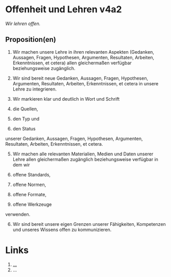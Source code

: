 <!---
   NAME - The NAME of this project is:
ethos

  FILE - The FILENAME of the current file is:
/v4a2.md

  CREATION - This project was CREATED on:
2017-01-28-16:15:00 UTC

  MODIFICATION - This project was last MODIFIED on:
2017-01-28-16:15:00 UTC

  VERSION - The current VERSION of this project is:
<git-commit-hash>-2017-01-28-16:15:00 UTC

  CREATOR(S) - This project was CREATED by:
Michael Czechowski, Martin Maga

  CONTACT - You can CONTACT the creator(s) or developer(s) of this project at:
E-Mail: mail@martinmaga.de

  COPYRIGHT - The COPYRIGHT holder of this project is:
COPYRIGHT (c) 2016 Martin Maga

  LICENSE - This project is LICENSED under the following license:
Martin Maga 2016 CC BY-SA 4.0 https://creativecommons.org

  SUBFILE – This is a SUBFILE! For more INFORMATION on this project go to:
/README.md
--->

# Offenheit und Lehren v4a2
*Wir lehren offen.*

## Proposition(en)
1. Wir machen unsere Lehre in ihren relevanten Aspekten (Gedanken, Aussagen, Fragen, Hypothesen, Argumenten, Resultaten, Arbeiten, Erkenntnissen, et cetera) allen gleichermaßen verfügbar beziehungsweise zugänglich.

2. Wir sind bereit neue Gedanken, Aussagen, Fragen, Hypothesen, Argumenten, Resultaten, Arbeiten, Erkenntnissen, et cetera in unsere Lehre zu integrieren.

3. Wir markieren klar und deutlich in Wort und Schrift

  1. die Quellen,

  2. den Typ und

  3. den Status

unserer Gedanken, Aussagen, Fragen, Hypothesen, Argumenten, Resultaten, Arbeiten, Erkenntnissen, et cetera.

5. Wir machen alle relevanten Materialien, Medien und Daten unserer Lehre allen gleichermaßen zugänglich beziehungsweise verfügbar in dem wir

  1. offene Standards,
  2. offene Normen,
  3. offene Formate,
  4. offene Werkzeuge

verwenden.

6. Wir sind bereit unsere eigen Grenzen unserer Fähigkeiten, Kompetenzen und unseres Wissens offen zu kommunizieren.

# Links
  1. […](…)
  2. …
